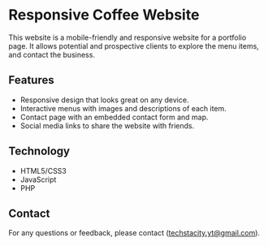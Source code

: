 # Responsive Coffee Website

This website is a mobile-friendly and responsive website for a portfolio page. It allows potential and prospective clients to explore the menu items, and contact the business. 

## Features

- Responsive design that looks great on any device.
- Interactive menus with images and descriptions of each item.
- Contact page with an embedded contact form and map.
- Social media links to share the website with friends.

## Technology

- HTML5/CSS3
- JavaScript
- PHP

## Contact

For any questions or feedback, please contact (techstacity.yt@gmail.com).
